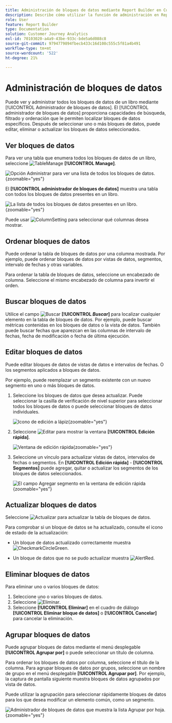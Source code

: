 ```yaml
---
title: Administración de bloques de datos mediante Report Builder en Customer Journey Analytics
description: Describe cómo utilizar la función de administración en Report Builder
role: User
feature: Report Builder
type: Documentation
solution: Customer Journey Analytics
exl-id: 70103020-a4a9-43be-933c-bde5a6d088c8
source-git-commit: 9794779894fbecb433c16d108c555c5f81a4b491
workflow-type: tm+mt
source-wordcount: '522'
ht-degree: 21%

---
```


# Administración de bloques de datos

Puede ver y administrar todos los bloques de datos de un libro mediante [!UICONTROL Administrador de bloques de datos]. El [!UICONTROL administrador de bloques de datos] proporciona capacidades de búsqueda, filtrado y ordenación que le permiten localizar bloques de datos específicos. Después de seleccionar uno o más bloques de datos, puede editar, eliminar o actualizar los bloques de datos seleccionados.

## Ver bloques de datos

Para ver una tabla que enumera todos los bloques de datos de un libro, seleccione ![TableManage](/help/assets/icons/TableManage.svg) **[!UICONTROL Manage]**.

![Opción Administrar para ver una lista de todos los bloques de datos.](./assets/image53.png){zoomable="yes"}

El **[!UICONTROL administrador de bloques de datos]** muestra una tabla con todos los bloques de datos presentes en un libro.

![La lista de todos los bloques de datos presentes en un libro.](./assets/image52.png){zoomable="yes"}

Puede usar ![ColumnSetting](/help/assets/icons/ColumnSetting.svg) para seleccionar qué columnas desea mostrar.

## Ordenar bloques de datos

Puede ordenar la tabla de bloques de datos por una columna mostrada. Por ejemplo, puede ordenar bloques de datos por vistas de datos, segmentos, intervalo de fechas y otras variables.

Para ordenar la tabla de bloques de datos, seleccione un encabezado de columna. Seleccione el mismo encabezado de columna para invertir el orden.


## Buscar bloques de datos

Utilice el campo ![Buscar](/help/assets/icons/Search.svg) **[!UICONTROL _Buscar_]** para localizar cualquier elemento en la tabla de bloques de datos. Por ejemplo, puede buscar métricas contenidas en los bloques de datos o la vista de datos. También puede buscar fechas que aparezcan en las columnas de intervalo de fechas, fecha de modificación o fecha de última ejecución.


## Editar bloques de datos

Puede editar bloques de datos de vistas de datos e intervalos de fechas. O los segmentos aplicados a bloques de datos.

Por ejemplo, puede reemplazar un segmento existente con un nuevo segmento en uno o más bloques de datos.

1. Seleccione los bloques de datos que desea actualizar. Puede seleccionar la casilla de verificación de nivel superior para seleccionar todos los bloques de datos o puede seleccionar bloques de datos individuales.

   ![Icono de edición a lápiz](./assets/image56.png){zoomable="yes"}

1. Seleccione ![Editar](/help/assets/icons/Edit.svg) para mostrar la ventana **[!UICONTROL Edición rápida]**.

   ![Ventana de edición rápida](./assets/image58.png){zoomable="yes"}

1. Seleccione un vínculo para actualizar vistas de datos, intervalos de fechas o segmentos. En **[!UICONTROL Edición rápida]** - **[!UICONTROL Segmentos]** puede agregar, quitar o actualizar los segmentos de los bloques de datos seleccionados.

   ![El campo Agregar segmento en la ventana de edición rápida](./assets/image59.png){zoomable="yes"}

## Actualizar bloques de datos

Seleccione ![Actualizar](/help/assets/icons/Refresh.svg) para actualizar la tabla de bloques de datos.

Para comprobar si un bloque de datos se ha actualizado, consulte el icono de estado de la actualización:

- Un bloque de datos actualizado correctamente muestra ![CheckmarkCircleGreen](/help/assets/icons/CheckmarkCircleGreen.svg).

- Un bloque de datos que no se pudo actualizar muestra ![AlertRed](/help/assets/icons/AlertRed.svg).


## Eliminar bloques de datos

Para eliminar uno o varios bloques de datos:

1. Seleccione uno o varios bloques de datos.
1. Seleccione ![Eliminar](/help/assets/icons/Delete.svg).
1. Seleccione **[!UICONTROL Eliminar]** en el cuadro de diálogo **[!UICONTROL Eliminar bloque de datos]** o **[!UICONTROL Cancelar]** para cancelar la eliminación.

## Agrupar bloques de datos

Puede agrupar bloques de datos mediante el menú desplegable **[!UICONTROL Agrupar por]** o puede seleccionar un título de columna.

Para ordenar los bloques de datos por columna, seleccione el título de la columna. Para agrupar bloques de datos por grupos, seleccione un nombre de grupo en el menú desplegable **[!UICONTROL Agrupar por]**. Por ejemplo, la captura de pantalla siguiente muestra bloques de datos agrupados por vista de datos.

Puede utilizar la agrupación para seleccionar rápidamente bloques de datos para los que desea modificar un elemento común, como un segmento.

![Administrador de bloques de datos que muestra la lista Agrupar por hoja.](./assets/group-data-blocks.png){zoomable="yes"}


